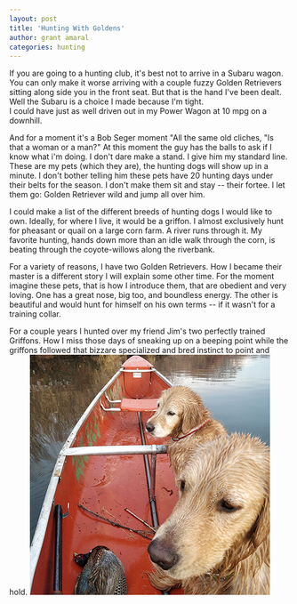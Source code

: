 ```yaml
---
layout: post
title: 'Hunting With Goldens'
author: grant amaral
categories: hunting
---
```


If you are going to a hunting club, it's best not to arrive in a Subaru wagon. 
You can only make it worse arriving with a couple fuzzy Golden Retrievers sitting along side you in the front seat. 
But that is the hand I've been dealt. Well the Subaru is a choice I made because I'm tight.  
I could have just as well driven out in my Power Wagon at 10 mpg on a downhill. 

And for a moment it's a Bob Seger moment "All the same old cliches, "Is that a woman or a man?" 
At this moment the guy has the balls to ask if I know what i'm doing. I don't dare make a stand. 
I give him my standard line. These are my pets (which they are), the hunting dogs will show up in a minute. 
I don't bother telling him these pets have 20 hunting days under their belts for the season. 
I don't make them sit and stay -- their fortee. I let them go: Golden Retriever wild and jump all over him. 

I could make a list of the different breeds of hunting dogs I would like to own. 
Ideally, for where I live, it would be a griffon. I almost exclusively hunt for pheasant or quail on a large corn farm. 
A river runs through it. My favorite hunting, hands down more than an idle walk through the corn, is beating through the coyote-willows along the riverbank. 

For a variety of reasons, I have two Golden Retrievers. How I became their master is a different story I will explain some other time. 
For the moment imagine these pets, that is how I introduce them, that are obedient and very loving. One has a great nose, big too, and boundless energy. 
The other is beautiful and would hunt for himself on his own terms -- if it wasn't for a training collar.

For a couple years I hunted over my friend Jim's two perfectly trained Griffons. 
How I miss those days of sneaking up on a beeping point while the griffons followed that bizzare specialized and bred instinct to point and hold.
![Golden Retrievers](/assets/images/dogs/dogs_canoe432.png)
